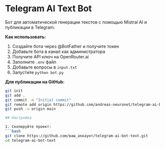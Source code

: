 # Telegram AI Text Bot

Бот для автоматической генерации текстов с помощью Mistral AI и публикации в Telegram.


**Как использовать:**
1. Создайте бота через @BotFather и получите токен
2. Добавьте бота в канал как администратора
3. Получите API ключ на OpenRouter.ai
4. Заполните `.env` файл
5. Добавьте вопросы в `input.txt`
6. Запустите `python bot.py`

**Для публикации на GitHub:**
```bash
git init
git add .
git commit -m "Initial commit"
git remote add origin https://github.com/andreas-neuronet/telegram-ai-bot-text
git push -u origin main

## Настройка

1. Скопируйте проект:
```bash
git clone https://github.com/ваш_аккаунт/telegram-ai-bot-text.git
cd telegram-ai-bot-text